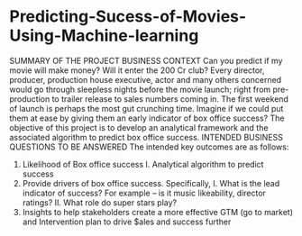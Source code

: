 # Predicting-Sucess-of-Movies-Using-Machine-learning


SUMMARY OF THE PROJECT
BUSINESS CONTEXT
Can you predict if my movie will make money? Will it enter the 200 Cr club?
Every director, producer, production house executive, actor and many others concerned would go
through sleepless nights before the movie launch; right from pre-production to trailer release to
sales numbers coming in. The first weekend of launch is perhaps the most gut crunching time.
Imagine if we could put them at ease by giving them an early indicator of box office success?
The objective of this project is to develop an analytical framework and the associated algorithm to
predict box office success.
INTENDED BUSINESS QUESTIONS TO BE ANSWERED
The intended key outcomes are as follows:
1. Likelihood of Box office success
I. Analytical algorithm to predict success
2. Provide drivers of box office success. Specifically,
I. What is the lead indicator of success? For example – is it music likeability, director
ratings?
II. What role do super stars play?
3. Insights to help stakeholders create a more effective GTM (go to market) and Intervention
plan to drive $ales and success further
